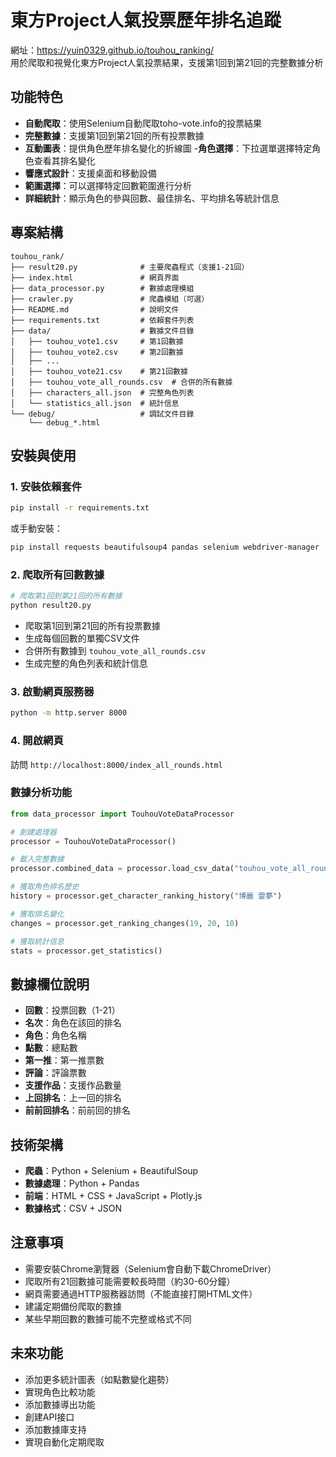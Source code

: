 # 東方Project人氣投票歷年排名追蹤

網址：https://yuin0329.github.io/touhou_ranking/ <br>
用於爬取和視覺化東方Project人氣投票結果，支援第1回到第21回的完整數據分析


## 功能特色

- **自動爬取**：使用Selenium自動爬取toho-vote.info的投票結果
- **完整數據**：支援第1回到第21回的所有投票數據
- **互動圖表**：提供角色歷年排名變化的折線圖
-**角色選擇**：下拉選單選擇特定角色查看其排名變化
- **響應式設計**：支援桌面和移動設備
- **範圍選擇**：可以選擇特定回數範圍進行分析
- **詳細統計**：顯示角色的參與回數、最佳排名、平均排名等統計信息

## 專案結構

```
touhou_rank/
├── result20.py              # 主要爬蟲程式（支援1-21回）
├── index.html               # 網頁界面
├── data_processor.py        # 數據處理模組
├── crawler.py               # 爬蟲模組（可選）
├── README.md                # 說明文件
├── requirements.txt         # 依賴套件列表
├── data/                    # 數據文件目錄
│   ├── touhou_vote1.csv     # 第1回數據
│   ├── touhou_vote2.csv     # 第2回數據
│   ├── ...
│   ├── touhou_vote21.csv    # 第21回數據
│   ├── touhou_vote_all_rounds.csv  # 合併的所有數據
│   ├── characters_all.json  # 完整角色列表
│   └── statistics_all.json  # 統計信息
└── debug/                   # 調試文件目錄
    └── debug_*.html
```

## 安裝與使用

### 1. 安裝依賴套件

```bash
pip install -r requirements.txt
```

或手動安裝：

```bash
pip install requests beautifulsoup4 pandas selenium webdriver-manager
```

### 2. 爬取所有回數數據

```bash
# 爬取第1回到第21回的所有數據
python result20.py
```

- 爬取第1回到第21回的所有投票數據
- 生成每個回數的單獨CSV文件
- 合併所有數據到 `touhou_vote_all_rounds.csv`
- 生成完整的角色列表和統計信息

### 3. 啟動網頁服務器

```bash
python -m http.server 8000
```

### 4. 開啟網頁

訪問 `http://localhost:8000/index_all_rounds.html`


### 數據分析功能

```python
from data_processor import TouhouVoteDataProcessor

# 創建處理器
processor = TouhouVoteDataProcessor()

# 載入完整數據
processor.combined_data = processor.load_csv_data("touhou_vote_all_rounds.csv")

# 獲取角色排名歷史
history = processor.get_character_ranking_history("博麗 霊夢")

# 獲取排名變化
changes = processor.get_ranking_changes(19, 20, 10)

# 獲取統計信息
stats = processor.get_statistics()
```

## 數據欄位說明

- **回數**：投票回數（1-21）
- **名次**：角色在該回的排名
- **角色**：角色名稱
- **點數**：總點數
- **第一推**：第一推票數
- **評論**：評論票數
- **支援作品**：支援作品數量
- **上回排名**：上一回的排名
- **前前回排名**：前前回的排名

## 技術架構

- **爬蟲**：Python + Selenium + BeautifulSoup
- **數據處理**：Python + Pandas
- **前端**：HTML + CSS + JavaScript + Plotly.js
- **數據格式**：CSV + JSON

## 注意事項

- 需要安裝Chrome瀏覽器（Selenium會自動下載ChromeDriver）
- 爬取所有21回數據可能需要較長時間（約30-60分鐘）
- 網頁需要通過HTTP服務器訪問（不能直接打開HTML文件）
- 建議定期備份爬取的數據
- 某些早期回數的數據可能不完整或格式不同

## 未來功能

- 添加更多統計圖表（如點數變化趨勢）
- 實現角色比較功能
- 添加數據導出功能
- 創建API接口
- 添加數據庫支持
- 實現自動化定期爬取






